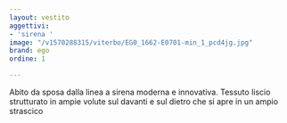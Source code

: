 ```yaml
---
layout: vestito
aggettivi:
- 'sirena '
image: "/v1570288315/viterbo/EG0_1662-E0701-min_1_pcd4jg.jpg"
brand: ego
ordine: 1

---
```

Abito da sposa dalla linea a sirena moderna e innovativa. Tessuto liscio strutturato in ampie volute sul davanti e sul dietro che si apre in un ampio strascico